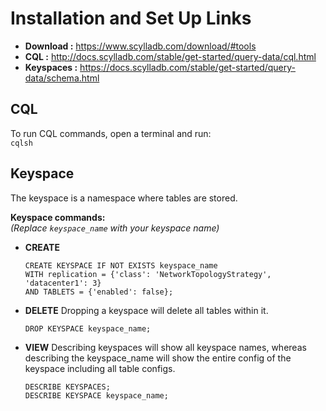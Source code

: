 # Installation and Set Up Links

- **Download   :** https://www.scylladb.com/download/#tools  
- **CQL        :** http://docs.scylladb.com/stable/get-started/query-data/cql.html  
- **Keyspaces  :** https://docs.scylladb.com/stable/get-started/query-data/schema.html  

## CQL

To run CQL commands, open a terminal and run:  
`cqlsh`

## Keyspace

The keyspace is a namespace where tables are stored.

**Keyspace commands:**  
*(Replace `keyspace_name` with your keyspace name)*

- **CREATE**
  ```cql
  CREATE KEYSPACE IF NOT EXISTS keyspace_name 
  WITH replication = {'class': 'NetworkTopologyStrategy', 'datacenter1': 3} 
  AND TABLETS = {'enabled': false};

- **DELETE**
Dropping a keyspace will delete all tables within it.

  ```cql
  DROP KEYSPACE keyspace_name;

- **VIEW**
Describing keyspaces will show all keyspace names, whereas describing the keyspace_name will show the entire config of the keyspace including all table configs.

  ```cql
  DESCRIBE KEYSPACES;
  DESCRIBE KEYSPACE keyspace_name;
